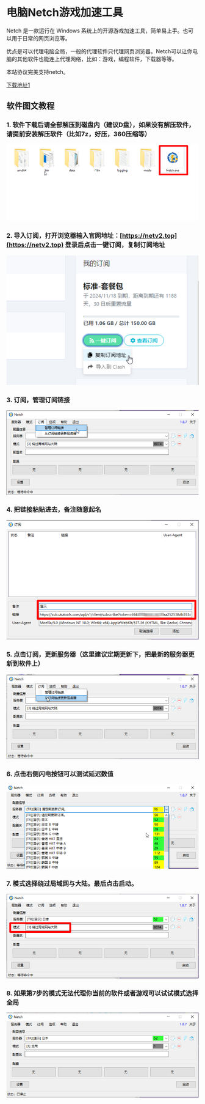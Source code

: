 # 电脑Netch游戏加速工具

Netch 是一款运行在 Windows 系统上的开源游戏加速工具，简单易上手。也可以用于日常的网页浏览等。

优点是可以代理电脑全局，一般的代理软件只代理网页浏览器。Netch可以让你电脑的其他软件也能连上代理网络，比如：游戏，编程软件，下载器等等。

本站协议完美支持netch。

[下载地址1](https://airnet.lanzoui.com/iMOFAsu4lfi)

## 软件图文教程

### 1. 软件下载后请全部解压到磁盘内（建议D盘），如果没有解压软件，请提前安装解压软件（比如7z，好压，360压缩等）

![](../.gitbook/assets/image%20%2831%29.png)

### 2. 导入订阅，打开浏览器输入官网地址：[https://netv2.top](https://netv2.top) 登录后点击一键订阅，复制订阅地址

![](../.gitbook/assets/image%20%2836%29.png)

### 3. 订阅，管理订阅链接

![](../.gitbook/assets/image%20%2838%29.png)

### 4. 把链接粘贴进去，备注随意起名

![](../.gitbook/assets/image%20%2835%29.png)

### 5. 点击订阅，更新服务器（这里建议定期更新下，把最新的服务器更新到软件上）

![](../.gitbook/assets/image%20%2828%29.png)

### 6. 点击右侧闪电按钮可以测试延迟数值

![](../.gitbook/assets/image%20%2841%29.png)

### 7. 模式选择绕过局域网与大陆。最后点击启动。

![](../.gitbook/assets/image%20%2837%29.png)

### 8. 如果第7步的模式无法代理你当前的软件或者游戏可以试试模式选择全局

![](../.gitbook/assets/image%20%2840%29.png)

